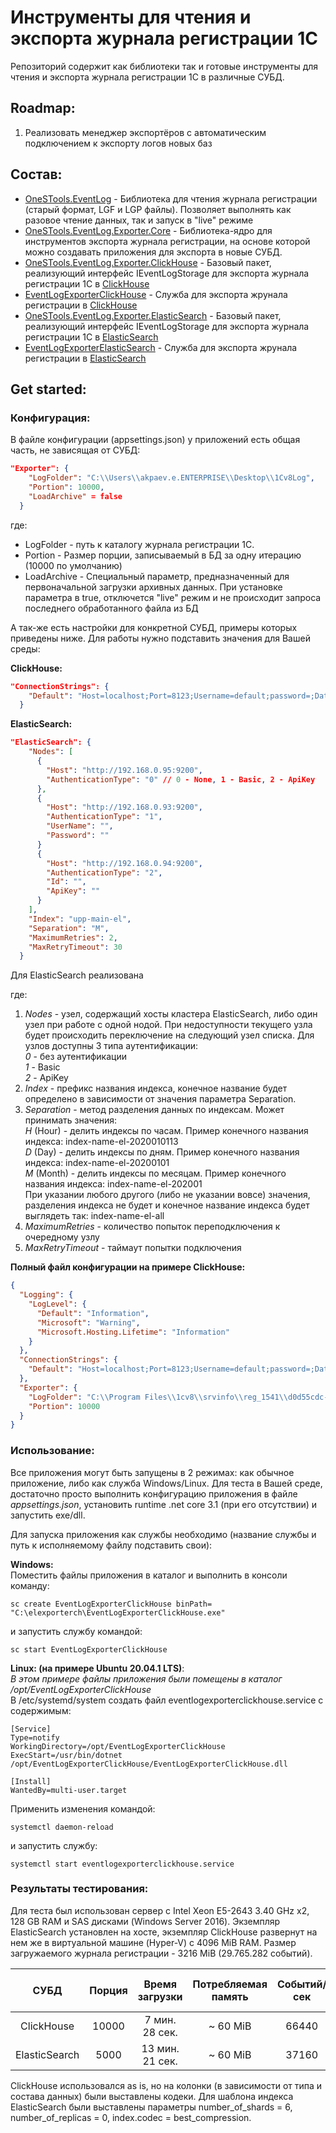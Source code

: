# Инструменты для чтения и экспорта журнала регистрации 1С
Репозиторий содержит как библиотеки так и готовые инструменты для чтения и экспорта журнала регистрации 1С в различные СУБД.

## Roadmap:
1. Реализовать менеджер экспортёров с автоматическим подключением к экспорту логов новых баз

## Состав:
* [OneSTools.EventLog](https://github.com/akpaevj/OneSTools.EventLog/tree/master/OneSTools.EventLog) - Библиотека для чтения журнала регистрации (старый формат, LGF и LGP файлы). Позволяет выполнять как разовое чтение данных, так и запуск в "live" режиме</br>
* [OneSTools.EventLog.Exporter.Core](https://github.com/akpaevj/OneSTools.EventLog/tree/master/OneSTools.EventLog.Exporter.Core) - Библиотека-ядро для инструментов экспорта журнала регистрации, на основе которой можно создавать приложения для экспорта в новые СУБД.</br>
* [OneSTools.EventLog.Exporter.ClickHouse](https://github.com/akpaevj/OneSTools.EventLog/tree/master/OneSTools.EventLog.Exporter.ClickHouse) - Базовый пакет, реализующий интерфейс IEventLogStorage для экспорта журнала регистрации 1С в [ClickHouse](https://clickhouse.tech/)</br>
* [EventLogExporterClickHouse](https://github.com/akpaevj/OneSTools.EventLog/tree/master/EventLogExporterClickHouse) - Служба для экспорта жрунала регистрации в [ClickHouse](https://clickhouse.tech/)</br>
* [OneSTools.EventLog.Exporter.ElasticSearch](https://github.com/akpaevj/OneSTools.EventLog/tree/master/OneSTools.EventLog.Exporter.ElasticSearch) - Базовый пакет, реализующий интерфейс IEventLogStorage для экспорта журнала регистрации 1С в [ElasticSearch](https://www.elastic.co/)</br>
* [EventLogExporterElasticSearch](https://github.com/akpaevj/OneSTools.EventLog/tree/master/EventLogExporterElasticSearch) - Служба для экспорта жрунала регистрации в [ElasticSearch](https://www.elastic.co/)</br>

## Get started:

### Конфигурация:
В файле конфигурации (appsettings.json) у приложений есть общая часть, не зависящая от СУБД:
```json
"Exporter": {
    "LogFolder": "C:\\Users\\akpaev.e.ENTERPRISE\\Desktop\\1Cv8Log",
    "Portion": 10000,
    "LoadArchive" = false
  }
```
где:</br>
* LogFolder - путь к каталогу журнала регистрации 1С.</br>
* Portion - Размер порции, записываемый в БД за одну итерацию (10000 по умолчанию)</br>
* LoadArchive - Специальный параметр, предназначенный для первоначальной загрузки архивных данных. При установке параметра в true, отключется "live" режим и не происходит запроса последнего обработанного файла из БД</br>

А так-же есть настройки для конкретной СУБД, примеры которых приведены ниже. Для работы нужно подставить значения для Вашей среды:</br>

**ClickHouse:**
```json
"ConnectionStrings": {
    "Default": "Host=localhost;Port=8123;Username=default;password=;Database=database_name;"
  }
```
**ElasticSearch:**
```json
"ElasticSearch": {
    "Nodes": [
      {
        "Host": "http://192.168.0.95:9200",
        "AuthenticationType": "0" // 0 - None, 1 - Basic, 2 - ApiKey
      },
      {
        "Host": "http://192.168.0.93:9200",
        "AuthenticationType": "1",
        "UserName": "",
        "Password": ""
      }
      {
        "Host": "http://192.168.0.94:9200",
        "AuthenticationType": "2",
        "Id": "",
        "ApiKey": ""
      }
    ],
    "Index": "upp-main-el",
    "Separation": "M",
    "MaximumRetries": 2,
    "MaxRetryTimeout": 30
  }
```
Для ElasticSearch реализована

где:</br>
1. *Nodes* - узел, содержащий хосты кластера ElasticSearch, либо один узел при работе с одной нодой. При недоступности текущего узла будет происходить переключение на следующий узел списка. Для узлов доступны 3 типа аутентификации: </br>
*0* - без аутентификации</br>
*1* - Basic</br>
*2* - ApiKey</br>
2. *Index* - префикс названия индекса, конечное название будет определено в зависимости от значения параметра Separation.</br>
3. *Separation* - метод разделения данных по индексам. Может принимать значения:</br>
*H* (Hour) - делить индексы по часам. Пример конечного названия индекса: index-name-el-2020010113</br>
*D* (Day) - делить индексы по дням. Пример конечного названия индекса: index-name-el-20200101</br>
*M* (Month) - делить индексы по месяцам. Пример конечного названия индекса: index-name-el-202001</br>
При указании любого другого (либо не указании вовсе) значения, разделения индекса не будет и конечное название индекса будет выглядеть так: index-name-el-all</br>
4. *MaximumRetries* - количество попыток переподключения к очередному узлу
5. *MaxRetryTimeout* - таймаут попытки подключения

**Полный файл конфигурации на примере ClickHouse:**
```json
{
  "Logging": {
    "LogLevel": {
      "Default": "Information",
      "Microsoft": "Warning",
      "Microsoft.Hosting.Lifetime": "Information"
    }
  },
  "ConnectionStrings": {
    "Default": "Host=localhost;Port=8123;Username=default;password=;Database=database_name;"
  },
  "Exporter": {
    "LogFolder": "C:\\Program Files\\1cv8\\srvinfo\\reg_1541\\d0d55cdc-d47d-431f-8612-210d67093d14\\1Cv8Log",
    "Portion": 10000
  }
}
```

### Использование:
Все приложения могут быть запущены в 2 режимах: как обычное приложение, либо как служба Windows/Linux. Для теста в Вашей среде, достаточно просто выполнить конфигурацию приложения в файле *appsettings.json*, установить runtime .net core 3.1 (при его отсутствии) и запустить exe/dll.

Для запуска приложения как службы необходимо (название службы и путь к исполняемому файлу подставить свои):</br>

**Windows:**</br>
Поместить файлы приложения в каталог и выполнить в консоли команду:
```
sc create EventLogExporterClickHouse binPath= "C:\elexporterch\EventLogExporterClickHouse.exe"
```
и запустить службу командой:
```
sc start EventLogExporterClickHouse
```
**Linux: (на примере Ubuntu 20.04.1 LTS)**:</br>
*В этом примере файлы приложения были помещены в каталог /opt/EventLogExporterClickHouse*</br>
В /etc/systemd/system создать файл eventlogexporterclickhouse.service с содержимым:
```
[Service]
Type=notify
WorkingDirectory=/opt/EventLogExporterClickHouse
ExecStart=/usr/bin/dotnet /opt/EventLogExporterClickHouse/EventLogExporterClickHouse.dll

[Install]
WantedBy=multi-user.target
```
Применить изменения командой:
``` 
systemctl daemon-reload
```
и запустить службу:
```
systemctl start eventlogexporterclickhouse.service
```

### Результаты тестирования:
Для теста был использован сервер с Intel Xeon E5-2643 3.40 GHz x2, 128 GB RAM и SAS дисками (Windows Server 2016). Экземпляр ElasticSearch установлен на хосте, экземпляр ClickHouse развернут на нем же в виртуальной машине (Hyper-V) с 4096 MiB RAM. Размер загружаемого журнала регистрации - 3216 MiB (29.765.282 событий).</br>

|СУБД         |Порция|Время загрузки  |Потребляемая память  |Событий/сек  |MiB/сек  |Итоговый размер таблицы|
|:-----------:|:----:|:--------------:|:-------------------:|:-----------:|:-------:|:---------------------:|
|ClickHouse   |10000 |7 мин. 28 сек.  | ~ 60 MiB            |66440        |7.18     |14.34 MiB              |
|ElasticSearch|5000  |13 мин. 21 сек. | ~ 60 MiB            |37160        |4.02     |2023.2 MiB             |

ClickHouse использовался as is, но на колонки (в зависимости от типа и состава данных) были выставлены кодеки. Для шаблона индекса ElasticSearch были выставлены параметры number_of_shards = 6, number_of_replicas = 0, index.codec = best_compression.
